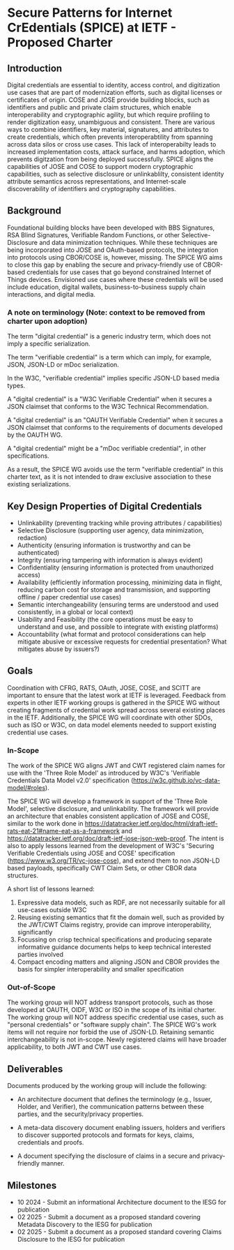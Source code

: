 # Secure Patterns for Internet CrEdentials (SPICE) at IETF - Proposed Charter

## Introduction

Digital credentials are essential to identity, access control, and digitization use cases that are part of modernization efforts, such as digital licenses or certificates of origin.
COSE and JOSE provide building blocks, such as identifiers and public and private claim structures, which enable interoperability and cryptographic agility, but which require profiling to render digitization easy, unambiguous and consistent.
There are various ways to combine identifiers, key material, signatures, and attributes to create credentials, which often prevents interoperabtility from spanning across data silos or cross use cases.
This lack of interoperabilty leads to increased implementation costs, attack surface, and harms adoption, which prevents digitzation from being deployed successfully.
SPICE aligns the capabilities of JOSE and COSE to support modern cryptographic capabilities, such as selective disclosure or unlinkablilty, consistent identity attribute semantics across representations, and Internet-scale discoverability of identifiers and cryptography capabilities.

## Background

Foundational building blocks have been developed with BBS Signatures, RSA Blind Signatures, Verifiable Random Functions, or other Selective-Disclosure and data minimization techniques.
While these techniques are being incorporated into JOSE and OAuth-based protocols, the integration into protocols using CBOR/COSE is, however, missing. 
The SPICE WG aims to close this gap by enabling the secure and privacy-friendly use of CBOR-based credentials for use cases that go beyond constrained Internet of Things devices. Envisioned use cases where these credentials will be used include education, digital wallets, business-to-business supply chain interactions, and digital media.

### A note on terminology (Note: context to be removed from charter upon adoption)

The term "digital credential" is a generic industry term, which does not imply a specific serialization. 

The term "verifiable credential" is a term which can imply, for example, JSON, JSON-LD or mDoc serialization.

In the W3C, "verifiable credential" implies specific JSON-LD based media types.

A "digital credential" is a "W3C Verifiable Credential" when it secures a JSON claimset that conforms to the W3C Technical Recommendation.

A "digital credential" is an "OAUTH Verifiable Credential" when it secures a JSON claimset that conforms to the requirements of documents developed by the OAUTH WG. 

A "digital credential" might be a "mDoc verifiable credential", in other specifications.

As a result, the SPICE WG avoids use the term "verifiable credential" in this charter text, as it is not intended to draw exclusive association to these existing serializations.

## Key Design Properties of Digital Credentials

- Unlinkability (preventing tracking while proving attributes / capabilities)
- Selective Disclosure (supporting user agency, data minimization, redaction)
- Authenticity (ensuring information is trustworthy and can be authenticated)
- Integrity (ensuring tampering with information is always evident)
- Confidentiality (ensuring information is protected from unauthorized access)
- Availability (efficiently information processing, minimizing data in flight, reducing carbon cost for storage and transmission, and supporting offline / paper credential use cases)
- Semantic interchangeability (ensuring terms are understood and used consistently, in a global or local context)
- Usability and Feasibility (the core operations must be easy to understand and use, and possible to integrate with existing platforms)
- Accountability (what format and protocol considerations can help mitigate abusive or excessive requests for credential presentation?  What mitigates abuse by issuers?)

## Goals

Coordination with CFRG, RATS, OAuth, JOSE, COSE, and SCITT are important to ensure that the latest work at IETF is leveraged. Feedback from experts in other IETF working groups is gathered in the SPICE WG without creating fragments of credential work spread across several existing places in the IETF. Additionally, the SPICE WG will coordinate with other SDOs, such as ISO or W3C, on data model elements needed to support existing credential use cases.

### In-Scope

The work of the SPICE WG aligns JWT and CWT registered claim names for use with the 'Three Role Model' as introduced by W3C's 'Verifiable Credentials Data Model v2.0' specification (https://w3c.github.io/vc-data-model/#roles).

The SPICE WG will develop a framework in support of the 'Three Role Model', selective disclosure, and unlinkability.
The framework will provide an architecture that enables consistent application of JOSE and COSE, similar to the work done in https://datatracker.ietf.org/doc/html/draft-ietf-rats-eat-21#name-eat-as-a-framework and https://datatracker.ietf.org/doc/draft-ietf-jose-json-web-proof.
The intent is also to apply lessons learned from the development of W3C's 'Securing Verifiable Credentials using JOSE and COSE' specification (https://www.w3.org/TR/vc-jose-cose), and extend them to non JSON-LD based payloads, specifically CWT Claim Sets, or other CBOR data structures.

A short list of lessons learned:
1. Expressive data models, such as RDF, are not necessarily suitable for
   all use-cases outside W3C
2. Reusing existing semantics that fit the domain well, such as provided by
   the JWT/CWT Claims registry, provide can improve interoperability,
   significantly
3. Focussing on crisp technical specifications and producing separate
   informative guidance documents helps to keep technical interested parties
   involved
4. Compact encoding matters and aligning JSON and CBOR provides
   the basis for simpler interoperability and smaller specification

### Out-of-Scope

The working group will NOT address transport protocols, such as those developed at OAUTH, OIDF, W3C or ISO in the scope of its initial charter.
The working group will NOT address specific credential use cases, such as "personal credentials" or "software supply chain".
The SPICE WG's work items will not require nor forbid the use of JSON-LD. Retaining semantic interchangeability is not in-scope. Newly registered claims will have broader applicability, to both JWT and CWT use cases.

## Deliverables

Documents produced by the working group will include the following:

- An architecture document that defines the terminology (e.g., Issuer, Holder, and Verifier), the communication patterns between these parties, and the security/privacy properties.

- A meta-data discovery document enabling issuers, holders and verifiers to discover supported protocols and formats for keys, claims, credentials and proofs.

- A document specifying the disclosure of claims in a secure and privacy-friendly manner.

## Milestones

- 10 2024 - Submit an informational Architecture document to the IESG for publication
- 02 2025 - Submit a document as a proposed standard covering Metadata Discovery to the IESG for publication
- 02 2025 - Submit a document as a proposed standard covering Claims Disclosure to the IESG for publication
